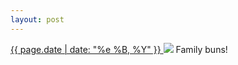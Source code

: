 ```yaml
---
layout: post
---
```


<p>
  <a href="/333">
    <time>{{ page.date | date: "%e %B, %Y" }}</time>
  </a>
  <a href="/333"><img src="{{ site.assets_url }}/333.jpg"/></a>
  <span>Family buns!</span>
</p>
